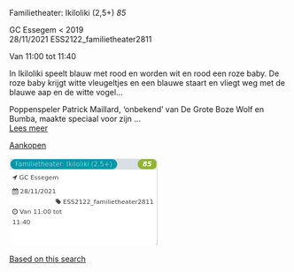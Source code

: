 Familietheater: Ikiloliki (2,5+) *85*

GC Essegem < 2019  
28/11/2021 ESS2122\_familietheater2811  

Van 11:00 tot 11:40

  

  

In Ikiloliki speelt blauw met rood en worden wit en rood een roze baby. De roze baby krijgt witte vleugeltjes en een blauwe staart en vliegt weg met de blauwe aap en de witte vogel...  
  
Poppenspeler Patrick Maillard, ‘onbekend’ van De Grote Boze Wolf en Bumba, maakte speciaal voor zijn ...  
[Lees meer](https://tickets.vgc.be/activity/subscribe/ESS2122_familietheater2811)

[Aankopen](https://tickets.vgc.be/ticketingActivity/subscribe/ESS2122_familietheater2811)

![](65237.png)

[Based on this search](https://tickets.vgc.be/activity/index?&vrijeplaatsen=1&Age%5B%5D=3%2C4&entity=109)